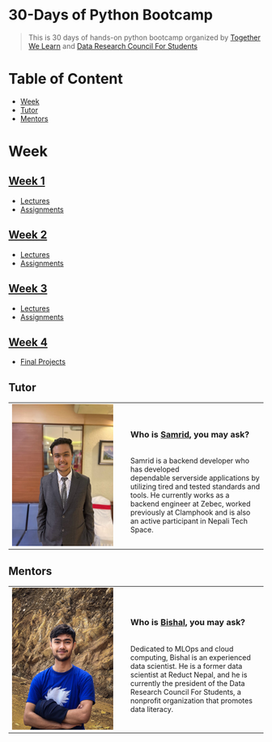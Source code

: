 # 30-Days of Python Bootcamp
> This is 30 days of hands-on python bootcamp organized by [Together We Learn](https://www.facebook.com/togetherwelearn22) and [Data Research Council For Students](https://www.facebook.com/profile.php?id=100077228320202)


# Table of Content
* [Week](#week)
* [Tutor](#tutor)
* [Mentors](#mentors)

# Week

## [Week 1](https://github.com/drcfsorg/TWL_DRCFS_30DaysPythonBootcamp/tree/main/Week%201)

- [Lectures](https://github.com/drcfsorg/TWL_DRCFS_30DaysPythonBootcamp/tree/main/Week%201/lectures)
- [Assignments](https://github.com/drcfsorg/TWL_DRCFS_30DaysPythonBootcamp/tree/main/Week%201/Assignments)


## [Week 2](https://github.com/drcfsorg/TWL_DRCFS_30DaysPythonBootcamp/tree/main/Week%202)

- [Lectures](https://github.com/drcfsorg/TWL_DRCFS_30DaysPythonBootcamp/tree/main/Week%202/lectures)
- [Assignments](https://github.com/drcfsorg/TWL_DRCFS_30DaysPythonBootcamp/tree/main/Week%202/Assignments)
  
  
## [Week 3](https://github.com/drcfsorg/TWL_DRCFS_30DaysPythonBootcamp/tree/main/Week%203)

- [Lectures](https://github.com/drcfsorg/TWL_DRCFS_30DaysPythonBootcamp/tree/main/Week%203/lectures)
- [Assignments](https://github.com/drcfsorg/TWL_DRCFS_30DaysPythonBootcamp/tree/main/Week%203/Assignments)


## [Week 4](https://github.com/drcfsorg/TWL_DRCFS_30DaysPythonBootcamp/tree/main/Week%204)

- [Final Projects](https://github.com/drcfsorg/TWL_DRCFS_30DaysPythonBootcamp/tree/main/Week%204/FInal%20Project)


## Tutor

<table >
  <tr>
    <td width="220px"><img src="/imgs/Samrid Pandit.jpg" alt="Samrid Pandit" width="200" height="280" /></td>
    <td><h3>Who is <a href="https://github.com/CaffeineDuck">Samrid</a>, you may ask?</h3> <br>
Samrid is a backend developer who has developed <br> dependable serverside applications by utilizing tired and tested standards and tools. He currently works as a backend engineer at Zebec, worked previously at Clamphook and is also an active participant in Nepali Tech Space.</td>
  </tr>
</table>


## Mentors

<table >
  <tr>
    <td width="220px"><img src="/imgs/reduced_image.jpg" alt="Bishal Kharal" width="200" height="280" /></td>
    <td><h3>Who is <a href="https://github.com/kbshal">Bishal</a>, you may ask?</h3> <br>
Dedicated to MLOps and cloud computing, Bishal is an experienced data scientist. He is a former data scientist at Reduct Nepal, and he is currently the president of the Data Research Council For Students, a nonprofit organization that promotes data literacy.</td>
  </tr>
</table>
